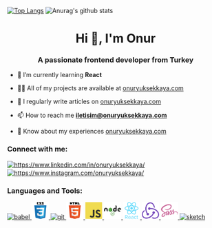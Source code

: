 [![Top Langs](https://github-readme-stats.vercel.app/api/top-langs/?username=onur-yuksekkaya)](https://github.com/anuraghazra/github-readme-stats)
![Anurag's github stats](https://github-readme-stats.vercel.app/api?username=onur-yuksekkaya&hide=contribs,prs)

<h1 align="center">Hi 👋, I'm Onur</h1>
<h3 align="center">A passionate frontend developer from Turkey</h3>

- 🌱 I’m currently learning **React**

- 👨‍💻 All of my projects are available at [onuryuksekkaya.com](onuryuksekkaya.com)

- 📝 I regularly write articles on [onuryuksekkaya.com](onuryuksekkaya.com)

- 📫 How to reach me **iletisim@onuryuksekkaya.com**

- 📄 Know about my experiences [onuryuksekkaya.com](onuryuksekkaya.com)

<h3 align="left">Connect with me:</h3>
<p align="left">
<a href="https://linkedin.com/in/https://www.linkedin.com/in/onuryuksekkaya/" target="blank"><img align="center" src="https://cdn.jsdelivr.net/npm/simple-icons@3.0.1/icons/linkedin.svg" alt="https://www.linkedin.com/in/onuryuksekkaya/" height="30" width="40" /></a>
<a href="https://instagram.com/https://www.instagram.com/onuryuksekkaya/" target="blank"><img align="center" src="https://cdn.jsdelivr.net/npm/simple-icons@3.0.1/icons/instagram.svg" alt="https://www.instagram.com/onuryuksekkaya/" height="30" width="40" /></a>
</p>

<h3 align="left">Languages and Tools:</h3>
<p align="left"> <a href="https://babeljs.io/" target="_blank"> <img src="https://www.vectorlogo.zone/logos/babeljs/babeljs-icon.svg" alt="babel" width="40" height="40"/> </a> <a href="https://www.w3schools.com/css/" target="_blank"> <img src="https://raw.githubusercontent.com/devicons/devicon/master/icons/css3/css3-original-wordmark.svg" alt="css3" width="40" height="40"/> </a> <a href="https://git-scm.com/" target="_blank"> <img src="https://www.vectorlogo.zone/logos/git-scm/git-scm-icon.svg" alt="git" width="40" height="40"/> </a> <a href="https://www.w3.org/html/" target="_blank"> <img src="https://raw.githubusercontent.com/devicons/devicon/master/icons/html5/html5-original-wordmark.svg" alt="html5" width="40" height="40"/> </a> <a href="https://developer.mozilla.org/en-US/docs/Web/JavaScript" target="_blank"> <img src="https://raw.githubusercontent.com/devicons/devicon/master/icons/javascript/javascript-original.svg" alt="javascript" width="40" height="40"/> </a> <a href="https://nodejs.org" target="_blank"> <img src="https://raw.githubusercontent.com/devicons/devicon/master/icons/nodejs/nodejs-original-wordmark.svg" alt="nodejs" width="40" height="40"/> </a> <a href="https://reactjs.org/" target="_blank"> <img src="https://raw.githubusercontent.com/devicons/devicon/master/icons/react/react-original-wordmark.svg" alt="react" width="40" height="40"/> </a> <a href="https://redux.js.org" target="_blank"> <img src="https://raw.githubusercontent.com/devicons/devicon/master/icons/redux/redux-original.svg" alt="redux" width="40" height="40"/> </a> <a href="https://sass-lang.com" target="_blank"> <img src="https://raw.githubusercontent.com/devicons/devicon/master/icons/sass/sass-original.svg" alt="sass" width="40" height="40"/> </a> <a href="https://www.sketch.com/" target="_blank"> <img src="https://www.vectorlogo.zone/logos/sketchapp/sketchapp-icon.svg" alt="sketch" width="40" height="40"/> </a> </p>

